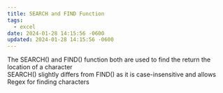 ```yaml
---
title: SEARCH and FIND Function
tags:
  - excel
date: 2024-01-28 14:15:56 -0600
updated: 2024-01-28 14:15:56 -0600
---
```


The SEARCH() and FIND() function both are used to find the return the location of a character  
SEARCH() slightly differs from FIND() as it is case-insensitive and allows Regex for finding characters
